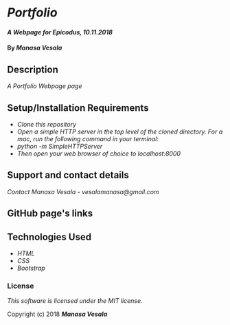 # _Portfolio_

#### _A Webpage for Epicodus, 10.11.2018_

#### By _**Manasa Vesala**_

## Description

_A Portfolio Webpage page_

## Setup/Installation Requirements

* _Clone this repository_
* _Open a simple HTTP server in the top level of the cloned directory. For a mac, run the following command in your terminal:_   
* _python -m SimpleHTTPServer_
* _Then open your web browser of choice to localhost:8000_

## Support and contact details

_Contact Manasa Vesala - vesalamanasa@gmail.com_

## GitHub page's links

## Technologies Used

* _HTML_
* _CSS_
* _Bootstrap_

### License

*This software is licensed under the MIT license.*

Copyright (c) 2018 **_Manasa Vesala_**
